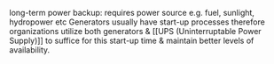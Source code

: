 long-term power backup: requires power source e.g. fuel, sunlight, hydropower etc
Generators usually have start-up processes therefore organizations utilize both generators & [[UPS (Uninterruptable Power Supply)]] to suffice for this start-up time & maintain better levels of availability.